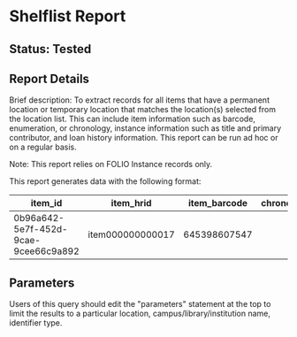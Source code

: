 # Shelflist Report

## Status: Tested

## Report Details

Brief description: To extract records for all items that have a permanent location or temporary location that matches the location(s) selected from the location list. This can include item information such as barcode, enumeration, or chronology, instance information such as title and primary contributor, and loan history information. This report can be run ad hoc or on a regular basis.

Note: This report relies on FOLIO Instance records only. 

This report generates data with the following format:

| item\_id | item\_hrid | item\_barcode | chronology | enumeration | effective\_call_number | material\_type\_name | status | loan\_item\_status | permanent\_location\_name | temporary\_location\_name | item\_suppressed | loan\_due\_date | loan\_return\_date | item\_num\_loans | location\_name | campus\_name | library\_name | institution\_name | instance\_hrid | title | contributor\_type\_name | contributor\_primary | identifier\_type\_name |
|---|---|---|---|---|---|---|---|---|---|---|---|---|---|---|---|---|---|---|---|---|---|---|---|
| 0b96a642-5e7f-452d-9cae-9cee66c9a892 | item000000000017 | 645398607547 | | | PN1987 .B84 1997 | book | Available | | | | | | | 0 | Main Library | City Campus | Datalogisk Institut | KÃ¸benhavns Universitet | inst000000000024 | Temeraire| Novik, Naomi | | ISBN |


## Parameters

Users of this query should edit the "parameters" statement at the top to limit the results to a particular location, campus/library/institution name, identifier type.

